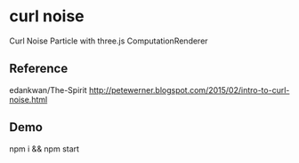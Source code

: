 # curl noise

Curl Noise Particle with three.js ComputationRenderer

## Reference

edankwan/The-Spirit
http://petewerner.blogspot.com/2015/02/intro-to-curl-noise.html

## Demo
npm i && npm start
